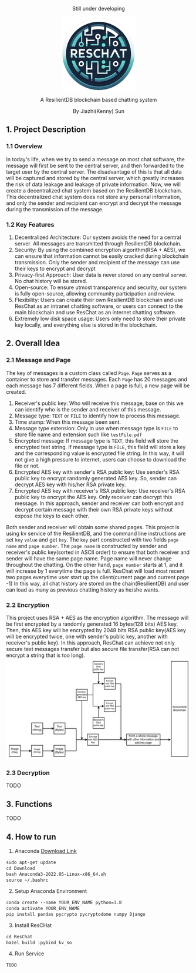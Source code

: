 <p align="center">Still under developing</p>
<p align="center">
  <img src="readme_images/logo.png" alt="ResChat" width="200"/>
</p>

<p align="center">A ResilientDB blockchain based chatting system</p>
<p align="center">By Jiazhi(Kenny) Sun</p>


## 1. Project Description
### 1.1 Overview
In today's life, when we try to send a message on most chat software, the message will first be sent to the central server, 
and then forwarded to the target user by the central server. 
The disadvantage of this is that all data will be captured and stored by the central server, 
which greatly increases the risk of data leakage and leakage of private information. 
Now, we will create a decentralized chat system based on the ResilientDB blockchain. 
This decentralized chat system does not store any personal information, 
and only the sender and recipient can encrypt and decrypt the message during the transmission of the message.

### 1.2 Key Features
1. Decentralized Architecture: Our system avoids the need for a central server. All messages are transmitted through ResilientDB blockchain.
2. Security: By using the combined encryption algorithm(RSA + AES), we can ensure that information cannot be easily cracked during blockchain transmission. Only the sender and recipient of the message can use their keys to encrypt and decrypt
3. Privacy-first Approach: User data is never stored on any central server. No chat history will be stored.
4. Open-source: To ensure utmost transparency and security, our system is fully open-source, allowing community participation and review.
5. Flexibility: Users can create their own ResilientDB blockchain and use ResChat as an intranet chatting software, or users can connect to the main blockchain and use ResChat as an internet chatting software.
6. Extremely low disk space usage: Users only need to store their private key locally, and everything else is stored in the blockchain.

## 2. Overall Idea
### 2.1 Message and Page
The key of messages is a custom class called `Page`. `Page` serves as a container to store and transfer messages. 
Each `Page` has 20 messages and each message has 7 different fields. When a page is full, a new page will be created.
1. Receiver's public key: Who will receive this message, base on this we can identify who is the sender and receiver of this message.
2. Message type: `TEXT` or `FILE` to identify how to process this message.
3. Time stamp: When this message been sent.
4. Message type extension: Only in use when message type is `FILE` to store file name and extension such like `testFile.pdf`
5. Encrypted message: If message type is `TEXT`, this field will store the encrypted text string. 
   If message type is `FILE`, this field will store a key and the corresponding value is encrypted file string.
   In this way, it will not give a high pressure to internet, users can choose to download the file or not.
6. Encrypted AES key with sender's RSA public key: Use sender's RSA public key to encrypt randomly generated AES key. 
   So, sender can decrypt AES key with his/her RSA private key.
7. Encrypted AES key with receiver's RSA public key: Use receiver's RSA public key to encrypt the AES key. Only receiver can decrypt this message.
In this approach, sender and receiver can both encrypt and decrypt certain message with their own RSA private keys without expose the keys to each other.

Both sender and receiver will obtain some shared pages. This project is using kv service of the ResilientDB, 
and the command line instructions are set `key` `value` and get `key`. 
The `key` part constructed with two fields `page name` and `page number`. 
The `page name` is constructed by sender and receiver's public key(sorted in ASCII order) to ensure that both receiver and sender will have the same page name. 
Page name will never change throughout the chatting. On the other hand, `page number` starts at 1, 
and it will increase by 1 everytime the page is full. 
ResChat will load most recent two pages everytime user start up the client(current page and current page -1) In this way, 
all chat history are stored on the chain(ResilientDB) and user can load as many as previous chatting history as he/she wants.

### 2.2 Encryption
This project uses RSA + AES as the encryption algorithm. The message will be first encrypted by a randomly generated 16 bytes(128 bits) AES key. 
Then, this AES key will be encrypted by 2048 bits RSA public key(AES key will be encrypted twice, one with sender's public key, another with receiver's public key).
In this approach, ResChat can achieve not only secure text messages transfer but also secure file transfer(RSA can not encrypt a string that is too long).
![encryption diagram](readme_images/encryption.png)

### 2.3 Decryption
TODO

## 3. Functions
TODO

## 4. How to run
1. Anaconda [Download Link](https://www.anaconda.com/download#downloads)
```
sudo apt-get update
cd Download
bash Anaconda3-2022.05-Linux-x86_64.sh
source ~/.bashrc
```

2. Setup Anaconda Environment
```
conda create --name YOUR_ENV_NAME python=3.8
conda activate YOUR_ENV_NAME
pip install pandas pycrypto pycryptodome numpy Django
```
3. Install ResCHat
```angular2html
cd ResChat
bazel build :pybind_kv_so
```

4. Run Service
```angular2html
TODO
```



